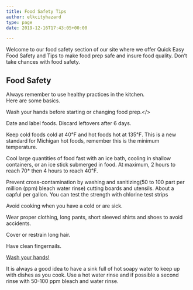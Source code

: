 ```yaml
---
title: Food Safety Tips
author: elkcityhazard
type: page
date: 2019-12-16T17:43:05+00:00

---
```

Welcome to our food safety section of our site where we offer Quick Easy Food Safety and Tips to make food prep safe and insure food quality. Don&#8217;t take chances with food safety.

## Food Safety

Always remember to use healthy practices in the kitchen.  
Here are some basics.

Wash your hands before starting or changing food prep.</>

Date and label foods. Discard leftovers after 6 days.

Keep cold foods cold at 40&#8457; and hot foods hot at 135&#8457;. This is a new standard for Michigan hot foods, remember this is the minimum temperature.

Cool large quantities of food fast with an ice bath, cooling in shallow containers, or an ice stick submerged in food. At maximum, 2 hours to reach 70* then 4 hours to reach 40&#8457;.

Prevent cross-contamination by washing and sanitizing(50 to 100 part per million (ppm) bleach water rinse) cutting boards and utensils. About a capful per gallon. You can test the strength with chlorine test strips

Avoid cooking when you have a cold or are sick.

Wear proper clothing, long pants, short sleeved shirts and shoes to avoid accidents.

Cover or restrain long hair.

Have clean fingernails.

[Wash your hands!][1]

It is always a good idea to have a sink full of hot soapy water to keep up with dishes as you cook. Use a hot water rinse and if possible a second rinse with 50-100 ppm bleach and water rinse.

 [1]: /wordpress/onion-smell-tips/